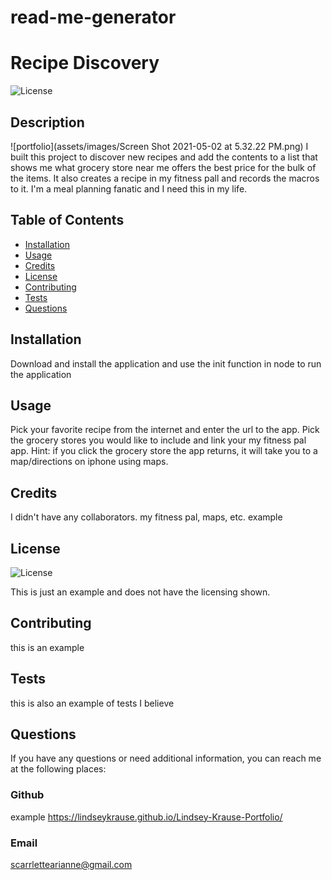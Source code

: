 # read-me-generator

 #  Recipe Discovery
  
![License](https://img.shields.io/badge/license-Apache-blue.svg)
  
  
  
  


## Description 
![portfolio](assets/images/Screen Shot 2021-05-02 at 5.32.22 PM.png)
I built this project to discover new recipes and add the contents to a list that shows me what grocery store near me offers the best price for the bulk of the items. It also creates a recipe in my fitness pall and records the macros to it.  I'm a meal planning fanatic and I need this in my life. 

## Table of Contents
- [Installation](#installation)
- [Usage](#usage)
- [Credits](#credits)
- [License](#license)
- [Contributing](#Contributing)
- [Tests](#tests)
- [Questions](#questions)

## Installation
Download and install the application and use the init function in node to run the application

## Usage
Pick your favorite recipe from the internet and enter the url to the app.  Pick the grocery stores you would like to include and link your my fitness pal app. Hint: if you click the grocery store the app returns, it will take you to a map/directions on iphone using maps. 

## Credits
I didn't have any collaborators. 
my fitness pal, maps, etc.
example

## License

![License](https://img.shields.io/badge/license-Apache-blue.svg)
  
  
  
  
This is just an example and does not have the licensing shown.

## Contributing
this is an example

## Tests
this is also an example of tests I believe

## Questions
If you have any questions or need additional information, you can reach me at the following places:
### Github
example
https://lindseykrause.github.io/Lindsey-Krause-Portfolio/
### Email
scarrlettearianne@gmail.com
 
